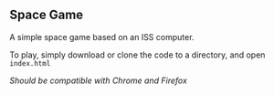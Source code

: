 ## Space Game

A simple space game based on an ISS computer.

To play, simply download or clone the code to a directory, and open `index.html`

*Should be compatible with Chrome and Firefox*